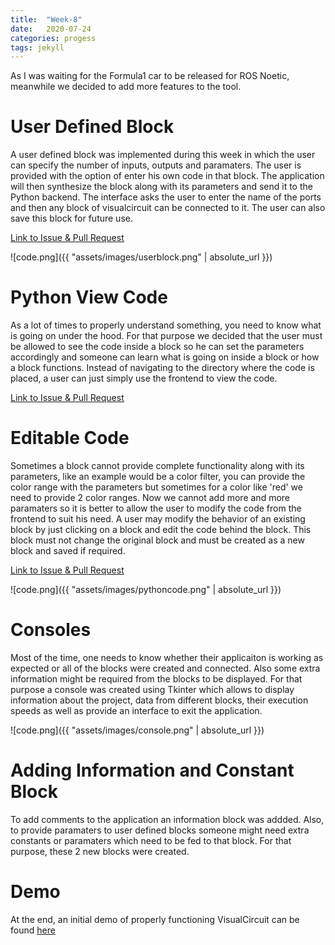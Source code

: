 ```yaml
---
title:  "Week-8"
date:   2020-07-24
categories: progess
tags: jekyll
---
```


As I was waiting for the Formula1 car to be released for ROS Noetic, meanwhile we decided to add more features to the tool.

# User Defined Block

A user defined block was implemented during this week in which the user can specify the  number of inputs, outputs and paramaters. The user is provided with the option of enter his own code in that block. The application will then synthesize the block along with its parameters and send it to the Python backend. The interface asks the user to enter the name of the ports and then any block of visualcircuit can be connected to it. The user can also save this block for future use.

[Link to Issue & Pull Request](https://github.com/JdeRobot/VisualCircuit/issues/37)

![code.png]({{ "assets/images/userblock.png" | absolute_url }})


# Python View Code

As a lot of times to properly understand something, you need to know what is going on under the hood. For that purpose we decided that the user must be allowed to see the code inside a block so he can set the parameters accordingly and someone can learn what is going on inside a block or how a block functions. Instead of navigating to the directory where the code is placed, a user can just simply use the frontend to view the code.

[Link to Issue & Pull Request](https://github.com/JdeRobot/VisualCircuit/issues/34)

# Editable Code

Sometimes a block cannot provide complete functionality along with its parameters, like an example would be a color filter, you can provide the color range with the parameters but sometimes for a color like 'red' we need to provide 2 color ranges. Now we cannot add more and more paramaters so it is better to allow the user to modify the code from the frontend to suit his need. A user may modify the behavior of an existing block by just clicking on a block and edit the code behind the block. This block must not change the original block and must be created as a new block and saved if required.

[Link to Issue & Pull Request](https://github.com/JdeRobot/VisualCircuit/issues/35)

![code.png]({{ "assets/images/pythoncode.png" | absolute_url }})

# Consoles

Most of the time, one needs to know whether their applicaiton is working as expected or all of the blocks were created and connected. Also some extra information might be required from the blocks to be displayed. For that purpose a console was created using Tkinter which allows to display information about the project, data from different blocks, their execution speeds as well as provide an interface to exit the application.

![code.png]({{ "assets/images/console.png" | absolute_url }})

# Adding Information and Constant Block

To add comments to the application an information block was addded. Also, to provide paramaters to user defined blocks someone might need extra constants or paramaters which need to be fed to that block. For that purpose, these 2 new blocks were created.


# Demo

At the end, an initial demo of properly functioning VisualCircuit can be found [here](https://www.youtube.com/watch?v=O_qM9NfmMwg)
